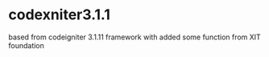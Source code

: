 # codexniter3.1.1
based from codeigniter 3.1.11 framework with added some function from XIT foundation
